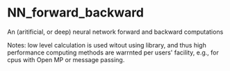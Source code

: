 # NN_forward_backward

An (aritificial, or deep) neural network forward and backward computations

Notes:
low level calculation is used witout using library, and thus high performance computing methods are warrnted per users' facility, e.g., for cpus with Open MP or message passing.
